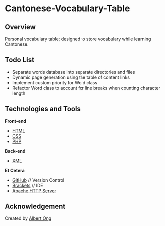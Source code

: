 # Cantonese-Vocabulary-Table

## Overview
Personal vocabulary table; designed to store vocabulary while learning Cantonese. 

## Todo List
* Separate words database into separate directories and files
* Dynamic page generation using the table of content links
* Implement custom priority for Word class
* Refactor Word class to account for line breaks when counting character length

## Technologies and Tools

**Front-end**
* [HTML](https://html.spec.whatwg.org/multipage/)
* [CSS](https://www.w3.org/Style/CSS/)
* [PHP](https://www.php.net/)

**Back-end**
* [XML](https://www.w3.org/TR/REC-xml/)

**Et Cetera**
* [GitHub](https://github.com/) // Version Control
* [Brackets](http://brackets.io/) // IDE
* [Apache HTTP Server](https://httpd.apache.org/)

## Acknowledgement
Created by [Albert Ong](https://github.com/Albert-C-Ong)

